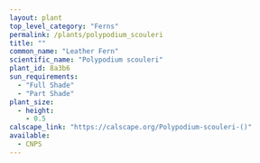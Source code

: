 ```yaml
---
layout: plant                                                              
top_level_category: "Ferns"
permalink: /plants/polypodium_scouleri
title: ""
common_name: "Leather Fern"
scientific_name: "Polypodium scouleri"
plant_id: 8a3b6
sun_requirements:
  - "Full Shade"
  - "Part Shade"
plant_size:
  - height: 
    - 0.5
calscape_link: "https://calscape.org/Polypodium-scouleri-()"
available: 
  - CNPS
---
```


